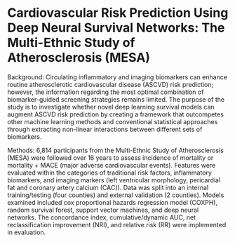 # Cardiovascular Risk Prediction Using Deep Neural Survival Networks: The Multi-Ethnic Study of Atherosclerosis (MESA)

Background: Circulating inflammatory and imaging biomarkers can enhance routine atherosclerotic cardiovascular disease (ASCVD) risk prediction; however, the information regarding the most optimal combination of biomarker-guided screening strategies remains limited. The purpose of the study is to investigate whether novel deep learning survival models can augment ASCVD risk prediction by creating a framework that outcompetes other machine learning methods and conventional statistical approaches through extracting non-linear interactions between different sets of biomarkers.

Methods: 6,814 participants from the Multi-Ethnic Study of Atherosclerosis (MESA) were followed over 16 years to assess incidence of mortality or mortality + MACE (major adverse cardiovascular events). Features were evaluated within the categories of traditional risk factors, inflammatory biomarkers, and imaging markers (left ventricular morphology, pericardial fat and coronary artery calcium (CAC)). Data was split into an internal training/testing (four counties) and external validation (2 counties). Models examined included cox proportional hazards regression model (COXPH), random survival forest, support vector machines, and deep neural networks. The concordance index, cumulative/dynamic AUC, net reclassification improvement (NRI), and relative risk (RR) were implemented in evaluation.
